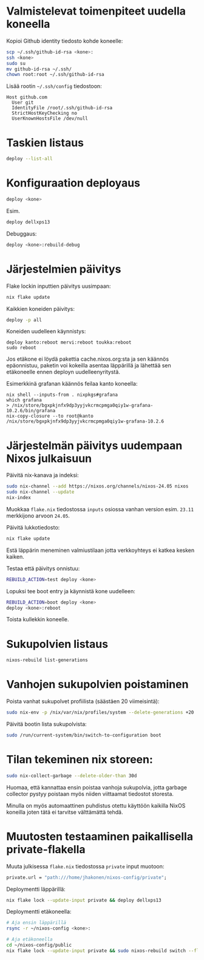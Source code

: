 # Valmistelevat toimenpiteet uudella koneella

Kopioi Github identity tiedosto kohde koneelle:
```bash
scp ~/.ssh/github-id-rsa <kone>:
ssh <kone>
sudo su
mv github-id-rsa ~/.ssh/
chown root:root ~/.ssh/github-id-rsa
```

Lisää rootin `~/.ssh/config` tiedostoon:
```
Host github.com
  User git
  IdentityFile /root/.ssh/github-id-rsa
  StrictHostKeyChecking no
  UserKnownHostsFile /dev/null
```


# Taskien listaus

```bash
deploy --list-all
```

# Konfiguraation deployaus

```bash
deploy <kone>
```

Esim.

```bash
deploy dellxps13
```

Debuggaus:

```bash
deploy <kone>:rebuild-debug
```

# Järjestelmien päivitys

Flake lockin inputtien päivitys uusimpaan:
```bash
nix flake update
```

Kaikkien koneiden päivitys:
```bash
deploy -p all
```

Koneiden uudelleen käynnistys:
```
deploy kanto:reboot mervi:reboot toukka:reboot
sudo reboot
```

Jos etäkone ei löydä pakettia cache.nixos.org:sta ja sen käännös epäonnistuu, paketin voi kokeilla asentaa läppärillä ja lähettää sen etäkoneelle ennen deployn uudelleenyritystä.

Esimerkkinä grafanan käännös feilaa kanto koneella:
```
nix shell --inputs-from . nixpkgs#grafana
which grafana
> /nix/store/bgxpkjnfx9dp3yyjvkcrmcpmga0qiy1w-grafana-10.2.6/bin/grafana
nix-copy-closure --to root@kanto /nix/store/bgxpkjnfx9dp3yyjvkcrmcpmga0qiy1w-grafana-10.2.6
```

# Järjestelmän päivitys uudempaan Nixos julkaisuun

Päivitä nix-kanava ja indeksi:
```bash
sudo nix-channel --add https://nixos.org/channels/nixos-24.05 nixos
sudo nix-channel --update
nix-index
```

Muokkaa `flake.nix` tiedostossa `inputs` osiossa vanhan version esim. `23.11` merkkijono arvoon `24.05`.

Päivitä lukkotiedosto:

```bash
nix flake update
```

Estä läppärin meneminen valmiustilaan jotta verkkoyhteys ei katkea kesken kaiken.

Testaa että päivitys onnistuu:

```bash
REBUILD_ACTION=test deploy <kone>
```

Lopuksi tee boot entry ja käynnistä kone uudelleen:

```bash
REBUILD_ACTION=boot deploy <kone>
deploy <kone>:reboot
```

Toista kullekkin koneelle.

# Sukupolvien listaus

```bash
nixos-rebuild list-generations
```

# Vanhojen sukupolvien poistaminen

Poista vanhat sukupolvet profiilista (säästäen 20 viimeisintä):
```bash
sudo nix-env -p /nix/var/nix/profiles/system --delete-generations +20
```

Päivitä bootin lista sukupolvista:
```bash
sudo /run/current-system/bin/switch-to-configuration boot
```

# Tilan tekeminen nix storeen:

```bash
sudo nix-collect-garbage --delete-older-than 30d
```
Huomaa, että kannattaa ensin poistaa vanhoja sukupolvia, jotta garbage collector pystyy poistaan myös niiden viittaamat tiedostot storesta.

Minulla on myös automaattinen puhdistus otettu käyttöön kaikilla NixOS koneilla joten tätä ei tarvitse välttämättä tehdä.


# Muutosten testaaminen paikallisella private-flakella

Muuta julkisessa `flake.nix` tiedostossa `private` input muotoon:
```nix
private.url = "path:///home/jhakonen/nixos-config/private";
```

Deploymentti läppärillä:
```bash
nix flake lock --update-input private && deploy dellxps13
```

Deploymentti etäkoneella:
```bash
# Aja ensin läppärillä
rsync -r ~/nixos-config <kone>:

# Aja etäkoneella
cd ~/nixos-config/public
nix flake lock --update-input private && sudo nixos-rebuild switch --flake '.#'
```
